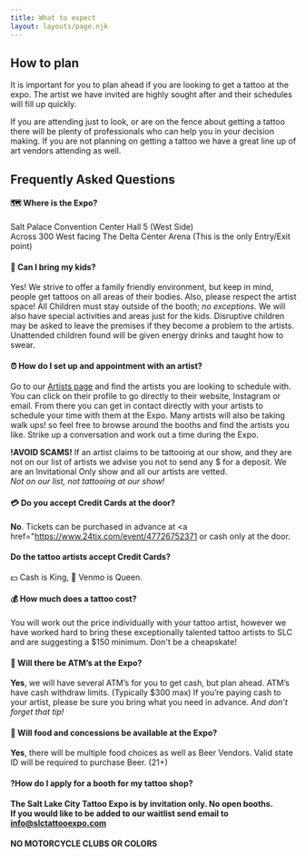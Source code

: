 ```yaml
---
title: What to expect
layout: layouts/page.njk
---
```

## How to plan

It is important for you to plan ahead if you are looking to get a tattoo at the expo. The artist we have invited are highly sought after and their schedules will fill up quickly.

If you are attending just to look, or are on the fence about getting a tattoo there will be plenty of professionals who can help you in your decision making. If you are not planning on getting a tattoo we have a great line up of art vendors attending as well.

## Frequently Asked Questions

#### 🗺️ Where is the Expo?

S﻿alt Palace Convention Center Hall  5 (West Side)\
A﻿cross 300 West facing The Delta Center Arena (This is the only Entry/Exit point)

#### 👶 Can I bring my kids?

Yes! We strive to offer a family friendly environment, but keep in mind, people get tattoos on all areas of their bodies. Also, please respect the artist space! All Children must stay outside of the booth; *no exceptions*. We will also have special activities and areas just for the kids. Disruptive children may be asked to leave the premises if they become a problem to the artists. Unattended children found will be given energy drinks and taught how to swear.

#### ⏰ How do I set up and appointment with an artist?

Go to our <a href="/artists/">Artists page</a> and find the artists you are looking to schedule with. You can click on their profile to go directly to their website, Instagram or email. From there you can get in contact directly with your artists to schedule your time with them at the Expo. Many artists will also be taking walk ups! so feel free to browse around the booths and find the artists you like. Strike up a conversation and work out a time during the Expo. 

**!﻿AVOID SCAMS!** If an artist claims to be tattooing at our show, and they are not on our list of artists we advise you not to send any $ for a deposit. We are an Invitational Only show and all our artists are vetted.\
*N﻿ot on our list, not tattooing at our show!*

#### 💳 Do you accept Credit Cards at the door?

**No**. Tickets can be purchased in advance at <a href="https://www.24tix.com/event/47726752371</a> or cash only at the door.

#### Do the tattoo artists accept Credit Cards?

💵 Cash is King, 📱 Venmo is Queen.

#### 💰 How much does a tattoo cost?

Y﻿ou will work out the price individually with your tattoo artist, however we have worked hard to bring these exceptionally talented tattoo artists to SLC and are suggesting a $150 minimum. Don't be a cheapskate!

#### 🏧 Will there be ATM’s at the Expo?

**Yes**, we will have several ATM’s for you to get cash, but plan ahead. ATM’s have cash withdraw limits. (Typically $300 max) If you’re paying cash to your artist, please be sure you bring what you need in advance. *And don’t forget that tip!*

#### 🍕 Will food and concessions be available at the Expo?

**Yes**, there will be multiple food choices as well as Beer Vendors. Valid state ID will be required to purchase Beer. (21+)

#### ?H﻿ow do I apply for a booth for my tattoo shop?

**T﻿he Salt Lake City Tattoo Expo is by invitation only. No open booths.**\
**I﻿f you would like to be added to our waitlist send email to info@slctattooexpo.com**

#### NO MOTORCYCLE CLUBS OR COLORS